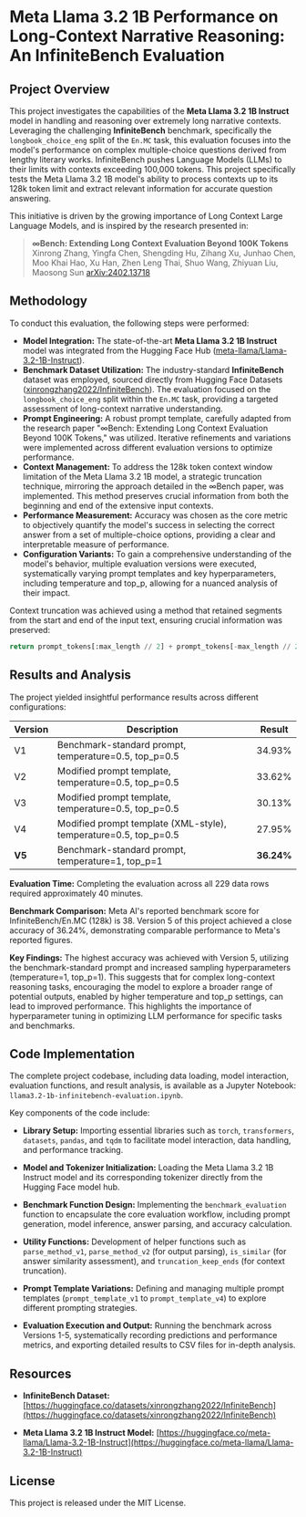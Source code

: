 # Meta Llama 3.2 1B Performance on Long-Context Narrative Reasoning: An InfiniteBench Evaluation

## Project Overview

This project investigates the capabilities of the **Meta Llama 3.2 1B Instruct** model in handling and reasoning over extremely long narrative contexts.  Leveraging the challenging **InfiniteBench** benchmark, specifically the `longbook_choice_eng` split of the `En.MC` task, this evaluation focuses into the model's performance on complex multiple-choice questions derived from lengthy literary works. InfiniteBench pushes Language Models (LLMs) to their limits with contexts exceeding 100,000 tokens. This project specifically tests the Meta Llama 3.2 1B model's ability to process contexts up to its 128k token limit and extract relevant information for accurate question answering.

This initiative is driven by the growing importance of Long Context Large Language Models, and is inspired by the research presented in:

> **∞Bench: Extending Long Context Evaluation Beyond 100K Tokens**
> Xinrong Zhang, Yingfa Chen, Shengding Hu, Zihang Xu, Junhao Chen, Moo Khai Hao, Xu Han, Zhen Leng Thai, Shuo Wang, Zhiyuan Liu, Maosong Sun
> [arXiv:2402.13718](https://arxiv.org/abs/2402.13718)

## Methodology


To conduct this evaluation, the following steps were performed:

* **Model Integration:** The state-of-the-art **Meta Llama 3.2 1B Instruct** model was integrated from the Hugging Face Hub ([meta-llama/Llama-3.2-1B-Instruct](https://huggingface.co/meta-llama/Llama-3.2-1B-Instruct)).
* **Benchmark Dataset Utilization:** The industry-standard **InfiniteBench** dataset was employed, sourced directly from Hugging Face Datasets ([xinrongzhang2022/InfiniteBench](https://huggingface.co/datasets/xinrongzhang2022/InfiniteBench)). The evaluation focused on the `longbook_choice_eng` split within the `En.MC` task, providing a targeted assessment of long-context narrative understanding.
* **Prompt Engineering:**  A robust prompt template, carefully adapted from the research paper "∞Bench: Extending Long Context Evaluation Beyond 100K Tokens," was utilized. Iterative refinements and variations were implemented across different evaluation versions to optimize performance.
* **Context Management:**  To address the 128k token context window limitation of the Meta Llama 3.2 1B model, a strategic truncation technique, mirroring the approach detailed in the ∞Bench paper, was implemented. This method preserves crucial information from both the beginning and end of the extensive input contexts.
* **Performance Measurement:** Accuracy was chosen as the core metric to objectively quantify the model's success in selecting the correct answer from a set of multiple-choice options, providing a clear and interpretable measure of performance.
* **Configuration Variants:**  To gain a comprehensive understanding of the model's behavior, multiple evaluation versions were executed, systematically varying prompt templates and key hyperparameters, including temperature and top\_p, allowing for a nuanced analysis of their impact.

Context truncation was achieved using a method that retained segments from the start and end of the input text, ensuring crucial information was preserved:

```python
return prompt_tokens[:max_length // 2] + prompt_tokens[-max_length // 2:]
```




## Results and Analysis


The project yielded insightful performance results across different configurations:

| Version | Description                                                                       | Result   |
|---------|-----------------------------------------------------------------------------------|----------|
| V1      | Benchmark-standard prompt, temperature=0.5, top\_p=0.5                              | 34.93%   |
| V2      | Modified prompt template, temperature=0.5, top\_p=0.5                              | 33.62%   |
| V3      | Modified prompt template, temperature=0.5, top\_p=0.5                              | 30.13%   |
| V4      | Modified prompt template (XML-style), temperature=0.5, top\_p=0.5                | 27.95%   |
| **V5**    | Benchmark-standard prompt, temperature=1, top\_p=1                              | **36.24%** |

**Evaluation Time:** Completing the evaluation across all 229 data rows required approximately 40 minutes.

**Benchmark Comparison:** Meta AI's reported benchmark score for InfiniteBench/En.MC (128k) is 38. Version 5 of this project achieved a close accuracy of 36.24%, demonstrating comparable performance to Meta's reported figures.

**Key Findings:** The highest accuracy was achieved with Version 5, utilizing the benchmark-standard prompt and increased sampling hyperparameters (temperature=1, top\_p=1). This suggests that for complex long-context reasoning tasks, encouraging the model to explore a broader range of potential outputs, enabled by higher temperature and top\_p settings, can lead to improved performance. This highlights the importance of hyperparameter tuning in optimizing LLM performance for specific tasks and benchmarks.

## Code Implementation

The complete project codebase, including data loading, model interaction, evaluation functions, and result analysis, is available as a Jupyter Notebook: `llama3.2-1b-infinitebench-evaluation.ipynb`.

Key components of the code include:

* **Library Setup:** Importing essential libraries such as `torch`, `transformers`, `datasets`, `pandas`, and `tqdm` to facilitate model interaction, data handling, and performance tracking.

* **Model and Tokenizer Initialization:** Loading the Meta Llama 3.2 1B Instruct model and its corresponding tokenizer directly from the Hugging Face model hub.

* **Benchmark Function Design:** Implementing the `benchmark_evaluation` function to encapsulate the core evaluation workflow, including prompt generation, model inference, answer parsing, and accuracy calculation.

* **Utility Functions:** Development of helper functions such as `parse_method_v1`, `parse_method_v2` (for output parsing), `is_similar` (for answer similarity assessment), and `truncation_keep_ends` (for context truncation).

* **Prompt Template Variations:** Defining and managing multiple prompt templates (`prompt_template_v1` to `prompt_template_v4`) to explore different prompting strategies.

* **Evaluation Execution and Output:** Running the benchmark across Versions 1-5, systematically recording predictions and performance metrics, and exporting detailed results to CSV files for in-depth analysis.

## Resources

* **InfiniteBench Dataset:** [https://huggingface.co/datasets/xinrongzhang2022/InfiniteBench](https://huggingface.co/datasets/xinrongzhang2022/InfiniteBench)

* **Meta Llama 3.2 1B Instruct Model:** [https://huggingface.co/meta-llama/Llama-3.2-1B-Instruct](https://huggingface.co/meta-llama/Llama-3.2-1B-Instruct)

## License

This project is released under the MIT License.